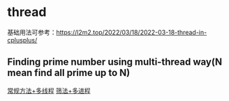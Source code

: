 # thread
基础用法可参考：https://l2m2.top/2022/03/18/2022-03-18-thread-in-cplusplus/ 


## Finding prime number using multi-thread way(N mean find all prime up to N)
[常规方法+多线程](source/findPrimeNumUsingMultiThread.cpp)
[筛法+多进程](source/findPrimeNumUsingMultiThread2.cpp)
